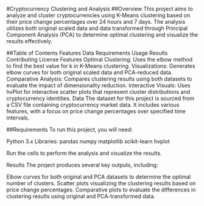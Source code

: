 #Cryptocurrency Clustering and Analysis
##Overview
This project aims to analyze and cluster cryptocurrencies using K-Means clustering based on their price change percentages over 24 hours and 7 days. The analysis utilizes both original scaled data and data transformed through Principal Component Analysis (PCA) to determine optimal clustering and visualize the results effectively.

##Table of Contents
Features
Data
Requirements
Usage
Results
Contributing
License
Features
Optimal Clustering: Uses the elbow method to find the best value for k in K-Means clustering.
Visualizations: Generates elbow curves for both original scaled data and PCA-reduced data.
Comparative Analysis: Compares clustering results using both datasets to evaluate the impact of dimensionality reduction.
Interactive Visuals: Uses hvPlot for interactive scatter plots that represent cluster distributions and cryptocurrency identities.
Data
The dataset for this project is sourced from a CSV file containing cryptocurrency market data. It includes various features, with a focus on price change percentages over specified time intervals.

##Requirements
To run this project, you will need:

Python 3.x
Libraries:
pandas
numpy
matplotlib
scikit-learn
hvplot

Run the cells to perform the analysis and visualize the results.

Results
The project produces several key outputs, including:

Elbow curves for both original and PCA datasets to determine the optimal number of clusters.
Scatter plots visualizing the clustering results based on price change percentages.
Comparative plots to evaluate the differences in clustering results using original and PCA-transformed data.
